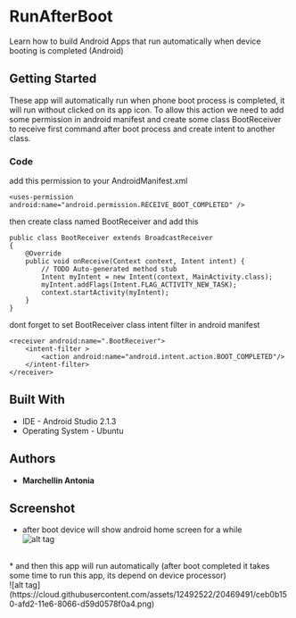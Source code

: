 # RunAfterBoot

Learn how to build Android Apps that run automatically when device booting is completed (Android)

## Getting Started

These app will automatically run when phone boot process is completed, it will run without clicked on its app icon. To allow this action we need to add some permission in android manifest and create some class BootReceiver to receive first command after boot process and create intent to another class. 

### Code

add this permission to your AndroidManifest.xml

```
<uses-permission android:name="android.permission.RECEIVE_BOOT_COMPLETED" />
```
then create class named BootReceiver and add this  
```
public class BootReceiver extends BroadcastReceiver
{
    @Override
    public void onReceive(Context context, Intent intent) {
        // TODO Auto-generated method stub
        Intent myIntent = new Intent(context, MainActivity.class);
        myIntent.addFlags(Intent.FLAG_ACTIVITY_NEW_TASK);
        context.startActivity(myIntent);
    }
}
```

dont forget to set BootReceiver class intent filter in android manifest
```
<receiver android:name=".BootReceiver">
    <intent-filter >
        <action android:name="android.intent.action.BOOT_COMPLETED"/>
    </intent-filter>
</receiver>
```

## Built With

* IDE - Android Studio 2.1.3
* Operating System - Ubuntu

## Authors

* **Marchellin Antonia**

## Screenshot
* after boot device will show android home screen for a while <br />
![alt tag](https://cloud.githubusercontent.com/assets/12492522/20469490/c8fd0ac4-afd2-11e6-8d06-207cf4c5f4e8.png)
<br />
* and then this app will run automatically (after boot completed it takes some time to run this app, its depend on device processor) <br />
![alt tag](https://cloud.githubusercontent.com/assets/12492522/20469491/ceb0b150-afd2-11e6-8066-d59d0578f0a4.png)

